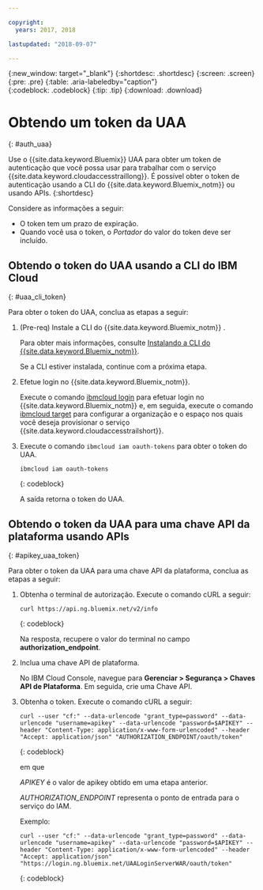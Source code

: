 ```yaml
---

copyright:
  years: 2017, 2018

lastupdated: "2018-09-07"

---
```


{:new_window: target="_blank"}
{:shortdesc: .shortdesc}
{:screen: .screen}
{:pre: .pre}
{:table: .aria-labeledby="caption"}    
{:codeblock: .codeblock}
{:tip: .tip}
{:download: .download}


# Obtendo um token da UAA
{: #auth_uaa}

Use o {{site.data.keyword.Bluemix}} UAA para obter um token de autenticação que você possa usar para trabalhar com o serviço {{site.data.keyword.cloudaccesstraillong}}. É possível obter o token de autenticação usando a CLI do {{site.data.keyword.Bluemix_notm}} ou usando APIs.
{:shortdesc}

Considere as informações a seguir:

* O token tem um prazo de expiração. 
* Quando você usa o token, o *Portador* do valor do token deve ser incluído.
		
## Obtendo o token do UAA usando a CLI do IBM Cloud
{: #uaa_cli_token}

Para obter o token do UAA, conclua as etapas a seguir:

1. (Pre-req) Instale a CLI do  {{site.data.keyword.Bluemix_notm}} .

   Para obter mais informações, consulte [Instalando a CLI do {{site.data.keyword.Bluemix_notm}}](/docs/cli/reference/ibmcloud/download_cli.html#install_use).
   
   Se a CLI estiver instalada, continue com a próxima etapa.
    
2. Efetue login no  {{site.data.keyword.Bluemix_notm}}. 

    Execute o comando [ibmcloud login](/docs/cli/reference/ibmcloud/bx_cli.html#ibmcloud_login) para efetuar login no {{site.data.keyword.Bluemix_notm}} e, em seguida, execute o comando [ibmcloud target](/docs/cli/reference/ibmcloud/bx_cli.html#ibmcloud_target) para configurar a organização e o espaço nos quais você deseja provisionar o serviço {{site.data.keyword.cloudaccesstrailshort}}.
	
3. Execute o comando `ibmcloud iam oauth-tokens` para obter o token do UAA.

    ```
	ibmcloud iam oauth-tokens
	```
	{: codeblock}
	
	A saída retorna o token do UAA.


	


## Obtendo o token da UAA para uma chave API da plataforma usando APIs
{: #apikey_uaa_token}

Para obter o token da UAA para uma chave API da plataforma, conclua as etapas a seguir:

1. Obtenha o terminal de autorização. Execute o comando cURL a seguir:

    ```
    curl https://api.ng.bluemix.net/v2/info
    ```
    {: codeblock}

    Na resposta, recupere o valor do terminal no campo **authorization_endpoint**.

2. Inclua uma chave API de plataforma.

    No IBM Cloud Console, navegue para **Gerenciar > Segurança > Chaves API de Plataforma**.
    Em seguida, crie uma Chave API.

3. Obtenha o token. Execute o comando cURL a seguir:

    ```
    curl --user "cf:" --data-urlencode "grant_type=password" --data-urlencode "username=apikey" --data-urlencode "password=$APIKEY" --header "Content-Type: application/x-www-form-urlencoded" --header "Accept: application/json" "AUTHORIZATION_ENDPOINT/oauth/token"
    ```
    {: codeblock}

    em que 
    
    *APIKEY* é o valor de apikey obtido em uma etapa anterior.
    
    *AUTHORIZATION_ENDPOINT* representa o ponto de entrada para o serviço do IAM.

    Exemplo:

    ```
    curl --user "cf:" --data-urlencode "grant_type=password" --data-urlencode "username=apikey" --data-urlencode "password=$APIKEY" --header "Content-Type: application/x-www-form-urlencoded" --header "Accept: application/json" "https://login.ng.bluemix.net/UAALoginServerWAR/oauth/token"
    ```
    {: codeblock}


